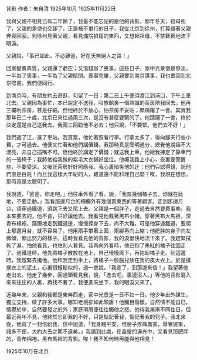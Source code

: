 背影
作者：朱自清
1925年10月
1925年11月22日

我與父親不相見已有二年餘了，我最不能忘記的是他的背影。那年冬天，祖母死了，父親的差使也交卸了，正是禍不單行的日子，我從北京到徐州，打算跟著父親奔喪回家。到徐州見著父親，看見滿院狼籍的東西，又想起祖母，不禁簌簌地流下眼淚。

父親說，「事已如此，不必難過，好在天無絕人之路！」

回家變賣典質，父親還了虧空；又借錢辦了喪事。這些日子，家中光景很是慘淡，一半為了喪事，一半為了父親賦閒。喪事完畢，父親要到南京謀事，我也要回到北京唸書，我們便同行。

到南京時，有朋友約去遊逛，勾留了一日；第二日上午便須渡江到浦口，下午上車北去。父親因為事忙，本已說定不送我，叫旅館裏一個熟識的茶房陪我同去。他再三囑咐茶房，甚是仔細。但他終於不放心，怕茶房不妥貼；頗躊躇了一會。其實我那年已二十歲，北京已來往過兩三次，是沒有甚麼要緊的了。他躊躇了一會，終於決定還是自己送我去。我兩三回勸他不必去；他只說，「不要緊，他們去不好！」

我們過了江，進了車站。我買票，他忙著照看行李。行李太多了，得向腳夫行些小費，才可過去。他便又忙著和他們講價錢。我那時真是聰明過分，總覺他說話不大漂亮，非自己插嘴不可。但他終於講定了價錢；就送我上車。他給我揀定了靠車門的一張椅子；我將他給我做的紫毛大衣鋪好坐位。他囑我路上小心，夜裏要警醒些，不要受涼。又囑託茶房好好照應我。我心裏暗笑他的迂；他們只認得錢，託他們直是白託！而且我這樣大年紀的人，難道還不能料理自己麼？唉，我現在想想，那時真是太聰明了。

我說道，「爸爸，你走吧。」他往車外看了看，說，「我買幾個橘子去。你就在此地，不要走動。」我看那邊月台的柵欄外有幾個賣東西的等著顧客。走到那邊月台，須穿過鐵道，須跳下去又爬上去。父親是一個胖子，走過去自然要費事些。我本來要去的，他不肯，只好讓他去。我看見他戴著黑布小帽，穿著黑布大馬褂，深青布棉袍，蹣跚地走到鐵道邊，慢慢探身下去，尚不大難。可是他穿過鐵道，要爬上那邊月台，就不容易了。他用兩手攀著上面，兩腳再向上縮；他肥胖的身子向左微傾，顯出努力的樣子。這時我看見他的背影，我的淚很快地流下來了。我趕緊拭乾了淚，怕他看見，也怕別人看見。我再向外看時，他已抱了朱紅的橘子往回走了。過鐵道時，他先將橘子散放在地上，自己慢慢爬下，再抱起橘子走。到這邊時，我趕緊去攙他。他和我走到車上，將橘子一股腦兒放在我的皮大衣上。於是撲撲衣上的泥土，心裏很輕鬆似的，過一會說，「我走了，到那邊來信！」我望著他走出去。他走了幾步，回過頭看見我，說，「進去吧，裏邊沒人。」等他的背影混入來來往往的人裏，再找不著了，我便進來坐下，我的眼淚又來了。

近幾年來，父親和我都是東奔西走，家中光景是一日不如一日。他少年出外謀生，獨立支持，做了許多大事。哪知老境卻如此頹唐！他觸目傷懷，自然情不能自已。情鬱於中，自然要發之於外；家庭瑣屑便往往觸他之怒。他待我漸漸不同往日。但最近兩年不見，他終於忘卻我的不好，只是惦記著我，惦記著我的兒子。我北來後，他寫了一封信給我，信中說道，「我身體平安，惟膀子疼痛厲害，舉箸提筆，諸多不便，大約大去之期不遠矣。」我讀到此處，在晶瑩的淚光中，又看見那肥胖的，青布棉袍，黑布馬褂的背影。唉！我不知何時再能與他相見！

1925年10月在北京
